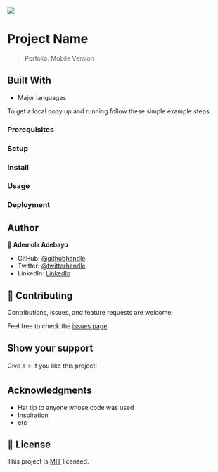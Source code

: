 ![](https://img.shields.io/badge/Microverse-blueviolet)

# Project Name

> Porfolio: Mobile Version 


## Built With

- Major languages

To get a local copy up and running follow these simple example steps.

### Prerequisites

### Setup

### Install

### Usage

### Deployment



## Author

👤 **Ademola Adebayo**

- GitHub: [@githubhandle](https://github.com/Smart1-hub)
- Twitter: [@twitterhandle](https://twitter.com/@ademola_adebayo)
- LinkedIn: [LinkedIn](https://linkedin.com/in/linkedinhandle)

## 🤝 Contributing

Contributions, issues, and feature requests are welcome!

Feel free to check the [issues page](../../issues/)

## Show your support

Give a ⭐️ if you like this project!

## Acknowledgments

- Hat tip to anyone whose code was used
- Inspiration
- etc

## 📝 License

This project is [MIT](./MIT.md) licensed.